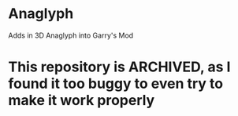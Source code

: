 # Anaglyph
Adds in 3D Anaglyph into Garry's Mod
# This repository is ARCHIVED, as I found it too buggy to even try to make it work properly
